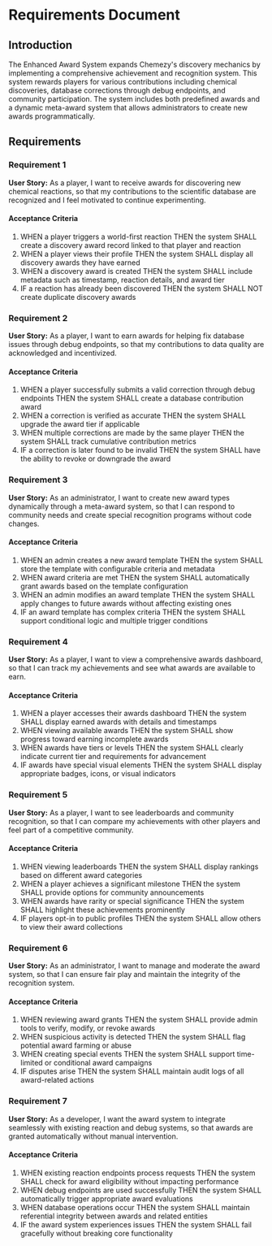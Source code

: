 # Requirements Document

## Introduction

The Enhanced Award System expands Chemezy's discovery mechanics by implementing a comprehensive achievement and recognition system. This system rewards players for various contributions including chemical discoveries, database corrections through debug endpoints, and community participation. The system includes both predefined awards and a dynamic meta-award system that allows administrators to create new awards programmatically.

## Requirements

### Requirement 1


**User Story:** As a player, I want to receive awards for discovering new chemical reactions, so that my contributions to the scientific database are recognized and I feel motivated to continue experimenting.

#### Acceptance Criteria

1. WHEN a player triggers a world-first reaction THEN the system SHALL create a discovery award record linked to that player and reaction
2. WHEN a player views their profile THEN the system SHALL display all discovery awards they have earned
3. WHEN a discovery award is created THEN the system SHALL include metadata such as timestamp, reaction details, and award tier
4. IF a reaction has already been discovered THEN the system SHALL NOT create duplicate discovery awards

### Requirement 2

**User Story:** As a player, I want to earn awards for helping fix database issues through debug endpoints, so that my contributions to data quality are acknowledged and incentivized.

#### Acceptance Criteria

1. WHEN a player successfully submits a valid correction through debug endpoints THEN the system SHALL create a database contribution award
2. WHEN a correction is verified as accurate THEN the system SHALL upgrade the award tier if applicable
3. WHEN multiple corrections are made by the same player THEN the system SHALL track cumulative contribution metrics
4. IF a correction is later found to be invalid THEN the system SHALL have the ability to revoke or downgrade the award

### Requirement 3

**User Story:** As an administrator, I want to create new award types dynamically through a meta-award system, so that I can respond to community needs and create special recognition programs without code changes.

#### Acceptance Criteria

1. WHEN an admin creates a new award template THEN the system SHALL store the template with configurable criteria and metadata
2. WHEN award criteria are met THEN the system SHALL automatically grant awards based on the template configuration
3. WHEN an admin modifies an award template THEN the system SHALL apply changes to future awards without affecting existing ones
4. IF an award template has complex criteria THEN the system SHALL support conditional logic and multiple trigger conditions

### Requirement 4

**User Story:** As a player, I want to view a comprehensive awards dashboard, so that I can track my achievements and see what awards are available to earn.

#### Acceptance Criteria

1. WHEN a player accesses their awards dashboard THEN the system SHALL display earned awards with details and timestamps
2. WHEN viewing available awards THEN the system SHALL show progress toward earning incomplete awards
3. WHEN awards have tiers or levels THEN the system SHALL clearly indicate current tier and requirements for advancement
4. IF awards have special visual elements THEN the system SHALL display appropriate badges, icons, or visual indicators

### Requirement 5

**User Story:** As a player, I want to see leaderboards and community recognition, so that I can compare my achievements with other players and feel part of a competitive community.

#### Acceptance Criteria

1. WHEN viewing leaderboards THEN the system SHALL display rankings based on different award categories
2. WHEN a player achieves a significant milestone THEN the system SHALL provide options for community announcements
3. WHEN awards have rarity or special significance THEN the system SHALL highlight these achievements prominently
4. IF players opt-in to public profiles THEN the system SHALL allow others to view their award collections

### Requirement 6

**User Story:** As an administrator, I want to manage and moderate the award system, so that I can ensure fair play and maintain the integrity of the recognition system.

#### Acceptance Criteria

1. WHEN reviewing award grants THEN the system SHALL provide admin tools to verify, modify, or revoke awards
2. WHEN suspicious activity is detected THEN the system SHALL flag potential award farming or abuse
3. WHEN creating special events THEN the system SHALL support time-limited or conditional award campaigns
4. IF disputes arise THEN the system SHALL maintain audit logs of all award-related actions

### Requirement 7

**User Story:** As a developer, I want the award system to integrate seamlessly with existing reaction and debug systems, so that awards are granted automatically without manual intervention.

#### Acceptance Criteria

1. WHEN existing reaction endpoints process requests THEN the system SHALL check for award eligibility without impacting performance
2. WHEN debug endpoints are used successfully THEN the system SHALL automatically trigger appropriate award evaluations
3. WHEN database operations occur THEN the system SHALL maintain referential integrity between awards and related entities
4. IF the award system experiences issues THEN the system SHALL fail gracefully without breaking core functionality

